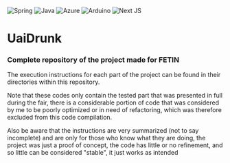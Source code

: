 <div>
  <p>
    <img src= "https://img.shields.io/badge/spring-%236DB33F.svg?style=for-the-badge&logo=spring&logoColor=white" alt="Spring"/>
    <img src= "https://img.shields.io/badge/java-%23ED8B00.svg?style=for-the-badge&logo=java&logoColor=white" alt="Java"/>
    <img src= "https://img.shields.io/badge/Microsoft_Azure-0089D6?style=for-the-badge&logo=microsoft-azure&logoColor=white" alt="Azure"/>
    <img src= "https://img.shields.io/badge/Arduino-00979D?style=for-the-badge&logo=Arduino&logoColor=white" alt="Arduino"/>
    <img src= "https://img.shields.io/badge/Next-black?style=for-the-badge&logo=next.js&logoColor=white" alt="Next JS"/>
  </p>
</div>

# UaiDrunk

### Complete repository of the project made for FETIN

The execution instructions for each part of the project can be found in their directories within this repository.

Note that these codes only contain the tested part that was presented in full during the fair, there is a considerable portion of code that was considered by me to be poorly optimized or in need of refactoring, which was therefore excluded from this code compilation.

Also be aware that the instructions are very summarized (not to say incomplete) and are only for those who know what they are doing, the project was just a proof of concept, the code has little or no refinement, and so little can be considered "stable", it just works as intended
